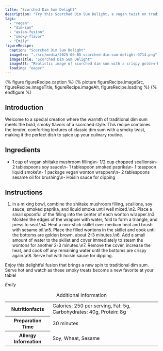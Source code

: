 ```yaml
---
title: "Scorched Dim Sum Delight"
description: "Try this Scorched Dim Sum Delight, a vegan twist on traditional dim sum with smoky flavors, perfect for a unique culinary experience."
tags:
  - "vegan"
  - "dim-sum"
  - "asian-fusion"
  - "smoky-flavor"
  - "Emily"
figureRecipe: 
  caption: "Scorched Dim Sum Delight"
  imageSrc: "./src/media/2025-06-05-scorched-dim-sum-delight-9714.png"
  imageTitle: "Scorched Dim Sum Delight"
  imageAlt: "Realistic image of scorched dim sum with a crispy golden-brown exterior, revealing shiitake mushroom filling, served with hoisin sauce on a minimalistic table."
  loading: "eager"
---
```


{% figure figureRecipe.caption %}
{% picture figureRecipe.imageSrc, figureRecipe.imageTitle, figureRecipe.imageAlt, figureRecipe.loading %}
{% endfigure %}

## Introduction

Welcome to a special creation where the warmth of traditional dim sum meets the bold, smoky flavors of a scorched style. This recipe combines the tender, comforting textures of classic dim sum with a smoky twist, making it the perfect dish to spice up your culinary routine.

## Ingredients

- 1 cup of vegan shiitake mushroom filling\n- 1/2 cup chopped scallions\n- 2 tablespoons soy sauce\n- 1 tablespoon smoked paprika\n- 1 teaspoon liquid smoke\n- 1 package vegan wonton wrappers\n- 2 tablespoons sesame oil for brushing\n- Hoisin sauce for dipping

## Instructions

1. In a mixing bowl, combine the shiitake mushroom filling, scallions, soy sauce, smoked paprika, and liquid smoke until well mixed.\n2. Place a small spoonful of the filling into the center of each wonton wrapper.\n3. Moisten the edges of the wrapper with water, fold to form a triangle, and press to seal.\n4. Heat a non-stick skillet over medium heat and brush with sesame oil.\n5. Place the filled wontons in the skillet and cook until the bottoms are golden brown, about 2-3 minutes.\n6. Add a small amount of water to the skillet and cover immediately to steam the wontons for another 2-3 minutes.\n7. Remove the cover, increase the heat, and cook off any remaining water until the bottoms are crispy again.\n8. Serve hot with hoisin sauce for dipping.

Enjoy this delightful fusion that brings a new spin to traditional dim sum. Serve hot and watch as these smoky treats become a new favorite at your table!

*Emily*

<table><caption class='sr-only'>Additional Information</caption><tr><th>Nutritionfacts</th><td>Calories: 250 per serving, Fat: 5g, Carbohydrates: 40g, Protein: 8g&nbsp;</td></tr><tr><th>Preparation Time</th><td>30 minutes&nbsp;</td></tr><tr><th>Allergy Information</th><td>Soy, Wheat, Sesame&nbsp;</td></tr></table>

